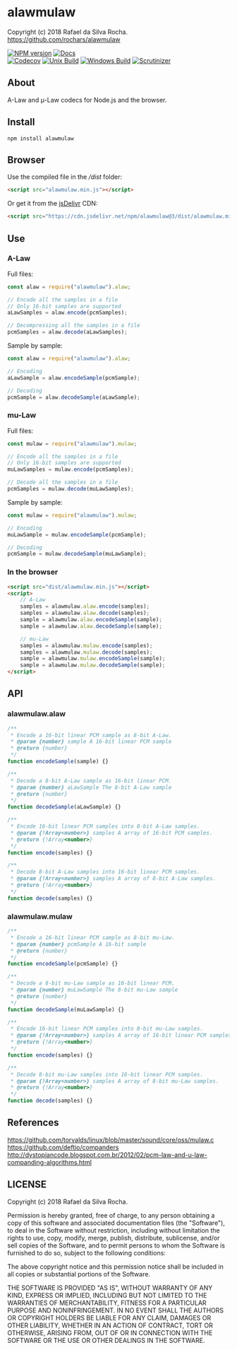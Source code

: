 # alawmulaw
Copyright (c) 2018 Rafael da Silva Rocha.  
https://github.com/rochars/alawmulaw

[![NPM version](https://img.shields.io/npm/v/alawmulaw.svg?style=for-the-badge)](https://www.npmjs.com/package/alawmulaw) [![Docs](https://img.shields.io/badge/docs-online-blue.svg?style=for-the-badge)](https://rochars.github.io/alawmulaw/index.html)  
[![Codecov](https://img.shields.io/codecov/c/github/rochars/alawmulaw.svg?style=flat-square)](https://codecov.io/gh/rochars/alawmulaw) [![Unix Build](https://img.shields.io/travis/rochars/alawmulaw.svg?style=flat-square)](https://travis-ci.org/rochars/alawmulaw) [![Windows Build](https://img.shields.io/appveyor/ci/rochars/alawmulaw.svg?style=flat-square&logo=appveyor)](https://ci.appveyor.com/project/rochars/alawmulaw) [![Scrutinizer](https://img.shields.io/scrutinizer/g/rochars/alawmulaw.svg?style=flat-square&logo=scrutinizer)](https://scrutinizer-ci.com/g/rochars/alawmulaw/)

## About
A-Law and μ-Law codecs for Node.js and the browser.

## Install
```
npm install alawmulaw
```

## Browser
Use the compiled file in the */dist* folder:
```html
<script src="alawmulaw.min.js"></script>
```

Or get it from the [jsDelivr](https://www.jsdelivr.com) CDN:
```html
<script src="https://cdn.jsdelivr.net/npm/alawmulaw@3/dist/alawmulaw.min.js"></script>
```

## Use

### A-Law
Full files:
```javascript
const alaw = require("alawmulaw").alaw;

// Encode all the samples in a file
// Only 16-bit samples are supported
aLawSamples = alaw.encode(pcmSamples);

// Decompressing all the samples in a file
pcmSamples = alaw.decode(aLawSamples);
```

Sample by sample:
```javascript
const alaw = require("alawmulaw").alaw;

// Encoding
aLawSample = alaw.encodeSample(pcmSample);

// Decoding
pcmSample = alaw.decodeSample(aLawSample);
```

### mu-Law
Full files:
```javascript
const mulaw = require("alawmulaw").mulaw;

// Encode all the samples in a file
// Only 16-bit samples are supported
muLawSamples = mulaw.encode(pcmSamples);

// Decode all the samples in a file
pcmSamples = mulaw.decode(muLawSamples);
```

Sample by sample:
```javascript
const mulaw = require("alawmulaw").mulaw;

// Encoding
muLawSample = mulaw.encodeSample(pcmSample);

// Decoding
pcmSample = mulaw.decodeSample(muLawSample);
```

### In the browser
```html
<script src="dist/alawmulaw.min.js"></script>
<script>
    // A-Law
    samples = alawmulaw.alaw.encode(samples);
    samples = alawmulaw.alaw.decode(samples);
    sample = alawmulaw.alaw.encodeSample(sample);
    sample = alawmulaw.alaw.decodeSample(sample);

    // mu-Law
    samples = alawmulaw.mulaw.encode(samples);
    samples = alawmulaw.mulaw.decode(samples);
    sample = alawmulaw.mulaw.encodeSample(sample);
    sample = alawmulaw.mulaw.decodeSample(sample);
</script>
```

## API

### alawmulaw.alaw
```javascript
/**
 * Encode a 16-bit linear PCM sample as 8-bit A-Law.
 * @param {number} sample A 16-bit linear PCM sample
 * @return {number}
 */
function encodeSample(sample) {}

/**
 * Decode a 8-bit A-Law sample as 16-bit linear PCM.
 * @param {number} aLawSample The 8-bit A-Law sample
 * @return {number}
 */
function decodeSample(aLawSample) {}

/**
 * Encode 16-bit linear PCM samples into 8-bit A-Law samples.
 * @param {!Array<number>} samples A array of 16-bit PCM samples.
 * @return {!Array<number>}
 */
function encode(samples) {}

/**
 * Decode 8-bit A-Law samples into 16-bit linear PCM samples.
 * @param {!Array<number>} samples A array of 8-bit A-Law samples.
 * @return {!Array<number>}
 */
function decode(samples) {}
```

### alawmulaw.mulaw
```javascript
/**
 * Encode a 16-bit linear PCM sample as 8-bit mu-Law.
 * @param {number} pcmSample A 16-bit sample
 * @return {number}
 */
function encodeSample(pcmSample) {}

/**
 * Decode a 8-bit mu-Law sample as 16-bit linear PCM.
 * @param {number} muLawSample The 8-bit mu-Law sample
 * @return {number}
 */
function decodeSample(muLawSample) {}

/**
 * Encode 16-bit linear PCM samples into 8-bit mu-Law samples.
 * @param {!Array<number>} samples A array of 16-bit linear PCM samples.
 * @return {!Array<number>}
 */
function encode(samples) {}

/**
 * Decode 8-bit mu-Law samples into 16-bit linear PCM samples.
 * @param {!Array<number>} samples A array of 8-bit mu-Law samples.
 * @return {!Array<number>}
 */
function decode(samples) {}
```

## References
https://github.com/torvalds/linux/blob/master/sound/core/oss/mulaw.c  
https://github.com/deftio/companders  
http://dystopiancode.blogspot.com.br/2012/02/pcm-law-and-u-law-companding-algorithms.html

## LICENSE
Copyright (c) 2018 Rafael da Silva Rocha.

Permission is hereby granted, free of charge, to any person obtaining
a copy of this software and associated documentation files (the
"Software"), to deal in the Software without restriction, including
without limitation the rights to use, copy, modify, merge, publish,
distribute, sublicense, and/or sell copies of the Software, and to
permit persons to whom the Software is furnished to do so, subject to
the following conditions:

The above copyright notice and this permission notice shall be
included in all copies or substantial portions of the Software.

THE SOFTWARE IS PROVIDED "AS IS", WITHOUT WARRANTY OF ANY KIND,
EXPRESS OR IMPLIED, INCLUDING BUT NOT LIMITED TO THE WARRANTIES OF
MERCHANTABILITY, FITNESS FOR A PARTICULAR PURPOSE AND
NONINFRINGEMENT. IN NO EVENT SHALL THE AUTHORS OR COPYRIGHT HOLDERS BE
LIABLE FOR ANY CLAIM, DAMAGES OR OTHER LIABILITY, WHETHER IN AN ACTION
OF CONTRACT, TORT OR OTHERWISE, ARISING FROM, OUT OF OR IN CONNECTION
WITH THE SOFTWARE OR THE USE OR OTHER DEALINGS IN THE SOFTWARE.
